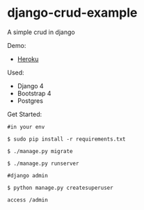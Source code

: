# django-crud-example
A simple crud in django

Demo:

- [Heroku](https://polar-waters-34271.herokuapp.com/)

Used:

- Django 4
- Bootstrap 4
- Postgres

Get Started:

```
#in your env

$ sudo pip install -r requirements.txt

$ ./manage.py migrate

$ ./manage.py runserver

#django admin

$ python manage.py createsuperuser

access /admin

```
